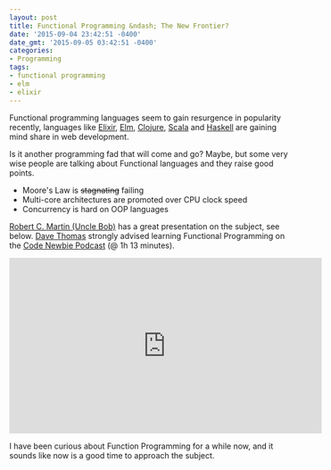 ```yaml
---
layout: post
title: Functional Programming &ndash; The New Frontier?
date: '2015-09-04 23:42:51 -0400'
date_gmt: '2015-09-05 03:42:51 -0400'
categories:
- Programming
tags:
- functional programming
- elm
- elixir
---
```


Functional programming languages seem to gain resurgence in popularity recently, languages like [Elixir](http://elixir-lang.org/), [Elm](http://elm-lang.org/), [Clojure](http://clojure.org/), [Scala](http://www.scala-lang.org/) and [Haskell](https://www.haskell.org/) are gaining mind share in web development.

Is it another programming fad that will come and go? Maybe, but some very wise people are talking about Functional languages and they raise good points.

- Moore's Law is ~~stagnating~~ failing
- Multi-core architectures are promoted over CPU clock speed
- Concurrency is hard on OOP languages

[Robert C. Martin (Uncle Bob)](https://twitter.com/unclebobmartin) has a great presentation on the subject, see below. [Dave Thomas](https://twitter.com/pragdave) strongly advised learning Functional Programming on the [Code Newbie Podcast](http://www.codenewbie.org/podcast/the-pragmatic-programmer-part-ii) (@ 1h 13 minutes).

<iframe width="560" height="315" src="https://www.youtube.com/embed/7Zlp9rKHGD4" frameborder="0" allowfullscreen></iframe>

I have been curious about Function Programming for a while now, and it sounds like now is a good time to approach the subject.
